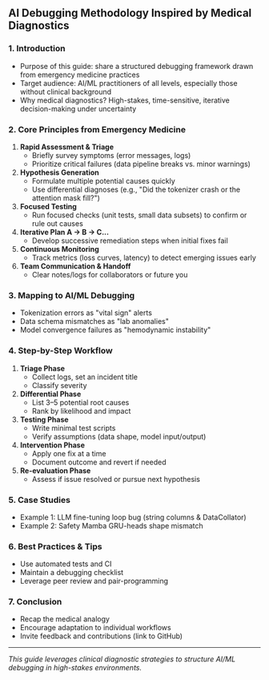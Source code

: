 ## AI Debugging Methodology Inspired by Medical Diagnostics

### 1. Introduction
- Purpose of this guide: share a structured debugging framework drawn from emergency medicine practices
- Target audience: AI/ML practitioners of all levels, especially those without clinical background
- Why medical diagnostics? High-stakes, time-sensitive, iterative decision-making under uncertainty

### 2. Core Principles from Emergency Medicine
1. **Rapid Assessment & Triage**
   - Briefly survey symptoms (error messages, logs)
   - Prioritize critical failures (data pipeline breaks vs. minor warnings)
2. **Hypothesis Generation**
   - Formulate multiple potential causes quickly
   - Use differential diagnoses (e.g., "Did the tokenizer crash or the attention mask fill?")
3. **Focused Testing**
   - Run focused checks (unit tests, small data subsets) to confirm or rule out causes
4. **Iterative Plan A → B → C...**
   - Develop successive remediation steps when initial fixes fail
5. **Continuous Monitoring**
   - Track metrics (loss curves, latency) to detect emerging issues early
6. **Team Communication & Handoff**
   - Clear notes/logs for collaborators or future you

### 3. Mapping to AI/ML Debugging
- Tokenization errors as "vital sign" alerts
- Data schema mismatches as "lab anomalies"
- Model convergence failures as "hemodynamic instability"

### 4. Step-by-Step Workflow
1. **Triage Phase**
   - Collect logs, set an incident title
   - Classify severity
2. **Differential Phase**
   - List 3–5 potential root causes
   - Rank by likelihood and impact
3. **Testing Phase**
   - Write minimal test scripts
   - Verify assumptions (data shape, model input/output)
4. **Intervention Phase**
   - Apply one fix at a time
   - Document outcome and revert if needed
5. **Re-evaluation Phase**
   - Assess if issue resolved or pursue next hypothesis

### 5. Case Studies
- Example 1: LLM fine-tuning loop bug (string columns & DataCollator)
- Example 2: Safety Mamba GRU-heads shape mismatch

### 6. Best Practices & Tips
- Use automated tests and CI
- Maintain a debugging checklist
- Leverage peer review and pair-programming

### 7. Conclusion
- Recap the medical analogy
- Encourage adaptation to individual workflows
- Invite feedback and contributions (link to GitHub)

---
*This guide leverages clinical diagnostic strategies to structure AI/ML debugging in high-stakes environments.*

